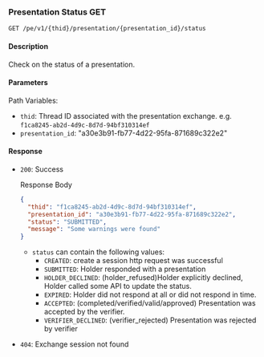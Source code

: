 
### Presentation Status GET

`GET /pe/v1/{thid}/presentation/{presentation_id}/status`


#### Description

Check on the status of a presentation.


#### Parameters

Path Variables:
* `thid`: Thread ID associated with the presentation exchange. e.g. `f1ca8245-ab2d-4d9c-8d7d-94bf310314ef`
* `presentation_id`: "a30e3b91-fb77-4d22-95fa-871689c322e2"

#### Response

* `200`: Success

  Response Body
    ```json
    {
      "thid": "f1ca8245-ab2d-4d9c-8d7d-94bf310314ef",
      "presentation_id": "a30e3b91-fb77-4d22-95fa-871689c322e2", 
      "status": "SUBMITTED",
      "message": "Some warnings were found"
    }
    ```
    * `status` can contain the following values:
        * `CREATED`: create a session http request was successful
        * `SUBMITTED`: Holder responded with a presentation
        * `HOLDER_DECLINED`: (holder_refused)Holder explicitly declined, Holder called some API to update the status.
        * `EXPIRED`: Holder did not respond at all or did not respond in time.
        * `ACCEPTED`: (completed/verified/valid/approved) Presentation was accepted by the verifier.
        * `VERIFIER_DECLINED`: (verifier_rejected) Presentation was rejected by verifier

* `404`: Exchange session not found
